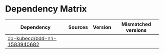 # Dependency Matrix

Dependency | Sources | Version | Mismatched versions
---------- | ------- | ------- | -------------------
[cb-kubecd/bdd-nh-1583940682](https://github.com/cb-kubecd/bdd-nh-1583940682.git) |  | []() | 
